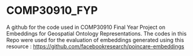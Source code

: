 # COMP30910_FYP
A github for the code used in COMP30910 Final Year Project on Embeddings for Geospatial Ontology Representations. The codes
in this Repo were used for the evaluation of embeddings generated using this resource : https://github.com/facebookresearch/poincare-embeddings
